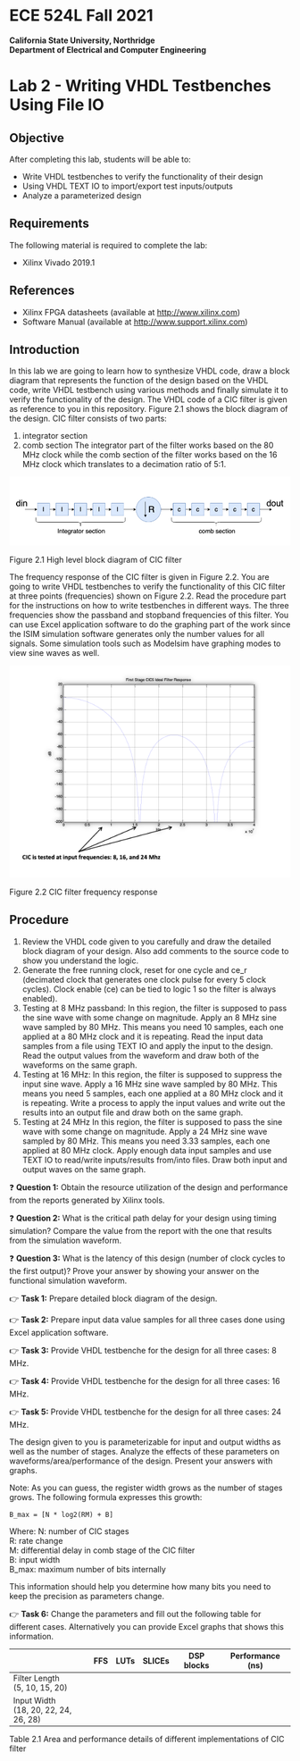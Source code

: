 
# ECE 524L Fall 2021
**California State University, Northridge**  
**Department of Electrical and Computer Engineering**  

# Lab 2 - Writing VHDL Testbenches Using File IO

## Objective

After completing this lab, students will be able to:
- Write VHDL testbenches to verify the functionality of their design
- Using VHDL TEXT IO to import/export test inputs/outputs
- Analyze a parameterized design

## Requirements

The following material is required to complete the lab:
- Xilinx Vivado 2019.1

## References

- Xilinx FPGA datasheets (available at http://www.xilinx.com)
- Software Manual (available at http://www.support.xilinx.com)

## Introduction

In this lab we are going to learn how to synthesize VHDL code, draw a block diagram that represents the function of the design based on the VHDL code, write VHDL testbench using various methods and finally simulate it to verify the functionality of the design. The VHDL code of a CIC filter is given as reference to you in this repository. Figure 2.1 shows the block diagram of the design. CIC filter consists of two parts: 
1. integrator section 
2. comb section
The integrator part of the filter works based on the 80 MHz clock while the comb section of the filter works based on the 16 MHz clock which translates to a decimation ratio of 5:1. 
 
![High level block diagram of CIC filter](./img/lab2_diagram_1.png)

Figure 2.1 High level block diagram of CIC filter


The frequency response of the CIC filter is given in Figure 2.2. You are going to write VHDL testbenches to verify the functionality of this CIC filter at three points (frequencies) shown on Figure 2.2. Read the procedure part for the instructions on how to write testbenches in different ways. The three frequencies show the passband and stopband frequencies of this filter. You can use Excel application software to do the graphing part of the work since the ISIM simulation software generates only the number values for all signals. Some simulation tools such as Modelsim have graphing modes to view sine waves as well. 

![CIC filter frequency response](./img/lab2_diagram_2.png)

Figure 2.2 CIC filter frequency response

## Procedure

1. Review the VHDL code given to you carefully and draw the detailed block diagram of your design. Also add comments to the source code to show you understand the logic.
2. Generate the free running clock, reset for one cycle and ce_r (decimated clock that generates one clock pulse for every 5 clock cycles). Clock enable (ce) can be tied to logic 1 so the filter is always enabled).
3. Testing at 8 MHz passband: In this region, the filter is supposed to pass the sine wave with some change on magnitude. Apply an 8 MHz sine wave sampled by 80 MHz. This means you need 10 samples, each one applied at a 80 MHz clock and it is repeating. Read the input data samples from a file using TEXT IO and apply the input to the design. Read the output values from the waveform and draw both of the waveforms on the same graph.
4. Testing at 16 MHz: In this region, the filter is supposed to suppress the input sine wave. Apply a 16 MHz sine wave sampled by 80 MHz. This means you need 5 samples, each one applied at a 80 MHz clock and it is repeating. Write a process to apply the input values and write out the results into an output file and draw both on the same graph.
5. Testing at 24 MHz In this region, the filter is supposed to pass the sine wave with some change on magnitude. Apply a 24 MHz sine wave sampled by 80 MHz. This means you need 3.33 samples, each one applied at 80 MHz clock. Apply enough data input samples and use TEXT IO to read/write inputs/results from/into files. Draw both input and output waves on the same graph.

:question: **Question 1:** Obtain the resource utilization of the design and performance from the reports generated by Xilinx tools.

:question: **Question 2:** What is the critical path delay for your design using timing simulation? Compare the value from the report with the one that results from the simulation waveform.

:question: **Question 3:** What is the latency of this design (number of clock cycles to the first output)? Prove your answer by showing your answer on the functional simulation waveform.

:point_right: **Task 1:** Prepare detailed block diagram of the design.

:point_right: **Task 2:** Prepare input data value samples for all three cases done using Excel application software.

:point_right: **Task 3:** Provide VHDL testbenche for the design for all three cases: 8 MHz.

:point_right: **Task 4:** Provide VHDL testbenche for the design for all three cases: 16 MHz.

:point_right: **Task 5:** Provide VHDL testbenche for the design for all three cases: 24 MHz.


The design given to you is parameterizable for input and output widths as well as the number of stages. Analyze the effects of these parameters on waveforms/area/performance of the design. Present your answers with graphs.

Note: As you can guess, the register width grows as the number of stages grows. The following formula expresses this growth:

```
B_max = [N * log2(RM) + B]
```

Where:
N: number of CIC stages  
R: rate change   
M: differential delay in comb stage of the CIC filter  
B: input width  
B_max: maximum number of bits internally  

This information should help you determine how many bits you need to keep the precision as parameters change.

:point_right: **Task 6:** Change the parameters and fill out the following table for different cases. Alternatively you can provide Excel graphs that shows this information.


| | FFS | LUTs | SLICEs | DSP blocks | Performance (ns) |
|--|--|--|--|--|--|
| Filter Length<br/>(5, 10, 15, 20) | | | | | |
| Input Width<br/>(18, 20, 22, 24, 26, 28) | | | | | |

Table 2.1 Area and performance details of different implementations of CIC filter
